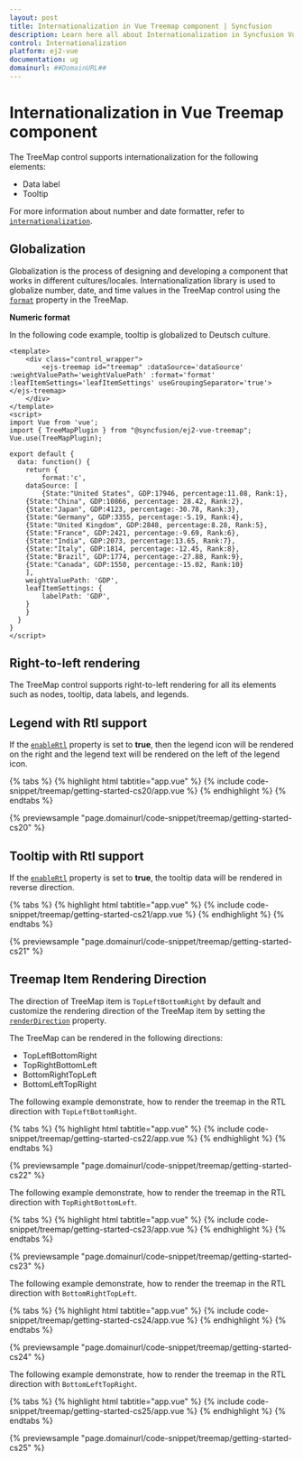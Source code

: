 ```yaml
---
layout: post
title: Internationalization in Vue Treemap component | Syncfusion
description: Learn here all about Internationalization in Syncfusion Vue Treemap component of Syncfusion Essential JS 2 and more.
control: Internationalization 
platform: ej2-vue
documentation: ug
domainurl: ##DomainURL##
---
```


# Internationalization in Vue Treemap component

The TreeMap control supports internationalization for the following elements:

* Data label
* Tooltip

For more information about number and date formatter, refer to [`internationalization`](http://ej2.syncfusion.com/documentation/base/intl.html).

<!-- markdownlint-disable MD036 -->

## Globalization

Globalization is the process of designing and developing a component that works in different cultures/locales. Internationalization library is used to globalize number, date, and time values in the TreeMap control using the [`format`](https://ej2.syncfusion.com/vue/documentation/api/treemap/#format) property in the TreeMap.

**Numeric format**

In the following code example, tooltip is globalized to Deutsch culture.

```
<template>
    <div class="control_wrapper">
        <ejs-treemap id="treemap" :dataSource='dataSource' :weightValuePath='weightValuePath' :format='format' :leafItemSettings='leafItemSettings' useGroupingSeparator='true'></ejs-treemap>
    </div>
</template>
<script>
import Vue from 'vue';
import { TreeMapPlugin } from "@syncfusion/ej2-vue-treemap";
Vue.use(TreeMapPlugin);

export default {
  data: function() {
    return {
        format:'c',
    dataSource: [
        {State:"United States", GDP:17946, percentage:11.08, Rank:1},
    {State:"China", GDP:10866, percentage: 28.42, Rank:2},
    {State:"Japan", GDP:4123, percentage:-30.78, Rank:3},
    {State:"Germany", GDP:3355, percentage:-5.19, Rank:4},
    {State:"United Kingdom", GDP:2848, percentage:8.28, Rank:5},
    {State:"France", GDP:2421, percentage:-9.69, Rank:6},
    {State:"India", GDP:2073, percentage:13.65, Rank:7},
    {State:"Italy", GDP:1814, percentage:-12.45, Rank:8},
    {State:"Brazil", GDP:1774, percentage:-27.88, Rank:9},
    {State:"Canada", GDP:1550, percentage:-15.02, Rank:10}
    ],
    weightValuePath: 'GDP',
    leafItemSettings: {
        labelPath: 'GDP',
    }
    }
  }
}
</script>
```

## Right-to-left rendering

The TreeMap control supports right-to-left rendering for all its elements such as nodes, tooltip, data labels, and legends.

## Legend with Rtl support

If the [`enableRtl`](https://ej2.syncfusion.com/vue/documentation/api/treemap/#enablertl) property is set to **true**, then the legend icon will be rendered on the right and the legend text will be rendered on the left of the legend icon.

{% tabs %}
{% highlight html tabtitle="app.vue" %}
{% include code-snippet/treemap/getting-started-cs20/app.vue %}
{% endhighlight %}
{% endtabs %}
        
{% previewsample "page.domainurl/code-snippet/treemap/getting-started-cs20" %}

## Tooltip with Rtl support

If the [`enableRtl`](https://ej2.syncfusion.com/vue/documentation/api/treemap/#enablertl) property is set to **true**, the tooltip data will be rendered in reverse direction.

{% tabs %}
{% highlight html tabtitle="app.vue" %}
{% include code-snippet/treemap/getting-started-cs21/app.vue %}
{% endhighlight %}
{% endtabs %}
        
{% previewsample "page.domainurl/code-snippet/treemap/getting-started-cs21" %}

## Treemap Item Rendering Direction

The direction of TreeMap item is `TopLeftBottomRight` by default and customize the rendering direction of the TreeMap item by setting the [`renderDirection`](https://ej2.syncfusion.com/vue/documentation/api/treemap/#renderdirection) property.

The TreeMap can be rendered in the following directions:

* TopLeftBottomRight
* TopRightBottomLeft
* BottomRightTopLeft
* BottomLeftTopRight

The following example demonstrate, how to render the treemap in the RTL direction with `TopLeftBottomRight`.

{% tabs %}
{% highlight html tabtitle="app.vue" %}
{% include code-snippet/treemap/getting-started-cs22/app.vue %}
{% endhighlight %}
{% endtabs %}
        
{% previewsample "page.domainurl/code-snippet/treemap/getting-started-cs22" %}

The following example demonstrate, how to render the treemap in the RTL direction with `TopRightBottomLeft`.

{% tabs %}
{% highlight html tabtitle="app.vue" %}
{% include code-snippet/treemap/getting-started-cs23/app.vue %}
{% endhighlight %}
{% endtabs %}
        
{% previewsample "page.domainurl/code-snippet/treemap/getting-started-cs23" %}

The following example demonstrate, how to render the treemap in the RTL direction with `BottomRightTopLeft`.

{% tabs %}
{% highlight html tabtitle="app.vue" %}
{% include code-snippet/treemap/getting-started-cs24/app.vue %}
{% endhighlight %}
{% endtabs %}
        
{% previewsample "page.domainurl/code-snippet/treemap/getting-started-cs24" %}

The following example demonstrate, how to render the treemap in the RTL direction with `BottomLeftTopRight`.

{% tabs %}
{% highlight html tabtitle="app.vue" %}
{% include code-snippet/treemap/getting-started-cs25/app.vue %}
{% endhighlight %}
{% endtabs %}
        
{% previewsample "page.domainurl/code-snippet/treemap/getting-started-cs25" %}